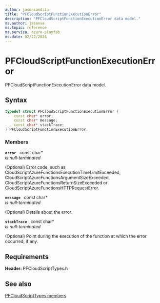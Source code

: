 ```yaml
---
author: jasonsandlin
title: "PFCloudScriptFunctionExecutionError"
description: "PFCloudScriptFunctionExecutionError data model."
ms.author: jasonsa
ms.topic: reference
ms.service: azure-playfab
ms.date: 02/22/2024
---
```


# PFCloudScriptFunctionExecutionError  

PFCloudScriptFunctionExecutionError data model.  

## Syntax  
  
```cpp
typedef struct PFCloudScriptFunctionExecutionError {  
    const char* error;  
    const char* message;  
    const char* stackTrace;  
} PFCloudScriptFunctionExecutionError;  
```
  
### Members  
  
**`error`** &nbsp; const char*  
*is null-terminated*  
  
(Optional) Error code, such as CloudScriptAzureFunctionsExecutionTimeLimitExceeded, CloudScriptAzureFunctionsArgumentSizeExceeded, CloudScriptAzureFunctionsReturnSizeExceeded or CloudScriptAzureFunctionsHTTPRequestError.
  
**`message`** &nbsp; const char*  
*is null-terminated*  
  
(Optional) Details about the error.
  
**`stackTrace`** &nbsp; const char*  
*is null-terminated*  
  
(Optional) Point during the execution of the function at which the error occurred, if any.
  
  
## Requirements  
  
**Header:** PFCloudScriptTypes.h
  
## See also  
[PFCloudScriptTypes members](../pfcloudscripttypes_members.md)  

  
  
